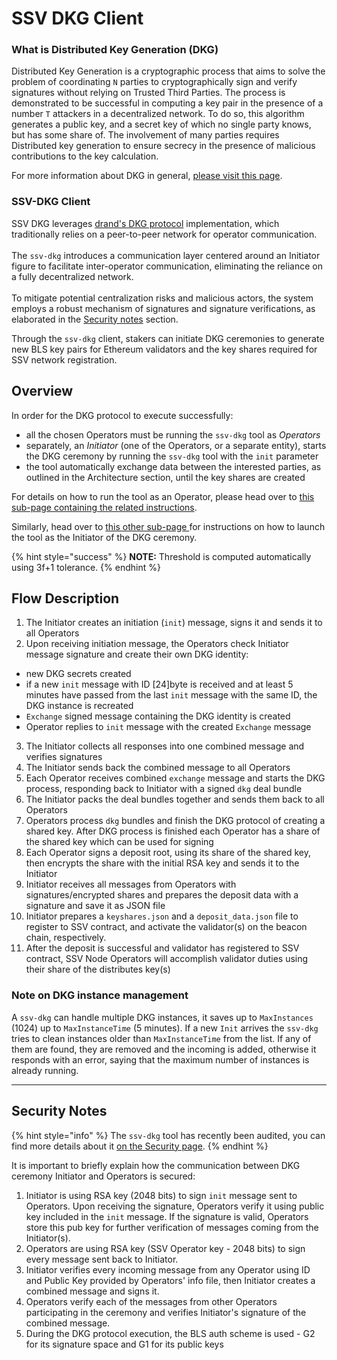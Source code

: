 # SSV DKG Client

### What is Distributed Key Generation (DKG)

Distributed Key Generation is a cryptographic process that aims to solve the problem of coordinating `N` parties to cryptographically sign and verify signatures without relying on Trusted Third Parties. The process is demonstrated to be successful in computing a key pair in the presence of a number `T` attackers in a decentralized network. To do so, this algorithm generates a public key, and a secret key of which no single party knows, but has some share of. The involvement of many parties requires Distributed key generation to ensure secrecy in the presence of malicious contributions to the key calculation.

For more information about DKG in general, [please visit this page](https://en.wikipedia.org/wiki/Distributed_key_generation).

### SSV-DKG Client

SSV DKG leverages [drand's DKG protocol](https://drand.love/docs/cryptography/#setup-phase) implementation, which traditionally relies on a peer-to-peer network for operator communication. \
\
The `ssv-dkg` introduces a communication layer centered around an Initiator figure to facilitate inter-operator communication, eliminating the reliance on a fully decentralized network. \
\
To mitigate potential centralization risks and malicious actors, the system employs a robust mechanism of signatures and signature verifications, as elaborated in the [Security notes](./#security-notes) section.

Through the `ssv-dkg` client, stakers can initiate DKG ceremonies to generate new BLS key pairs for Ethereum validators and the key shares required for SSV network registration.

## Overview

In order for the DKG protocol to execute successfully:

* all the chosen Operators must be running the `ssv-dkg` tool as _Operators_
* separately, an _Initiator_ (one of the Operators, or a separate entity), starts the DKG ceremony by running the `ssv-dkg` tool with the `init` parameter
* the tool automatically exchange data between the interested parties, as outlined in the Architecture section, until the key shares are created

For details on how to run the tool as an Operator, please head over to [this sub-page containing the related instructions](../../../operator-user-guides/operator-node/installation/enabling-dkg/).

Similarly, head over to [this other sub-page ](generate-key-shares.md)for instructions on how to launch the tool as the Initiator of the DKG ceremony.

{% hint style="success" %}
**NOTE:** Threshold is computed automatically using 3f+1 tolerance.
{% endhint %}

## Flow Description

1. The Initiator creates an initiation (`init`) message, signs it and sends it to all Operators
2. Upon receiving initiation message, the Operators check Initiator message signature and create their own DKG identity:

* new DKG secrets created
* if a new `init` message with ID \[24]byte is received and at least 5 minutes have passed from the last `init` message with the same ID, the DKG instance is recreated
* `Exchange` signed message containing the DKG identity is created
* Operator replies to `init` message with the created `Exchange` message

3. The Initiator collects all responses into one combined message and verifies signatures
4. The Initiator sends back the combined message to all Operators
5. Each Operator receives combined `exchange` message and starts the DKG process, responding back to Initiator with a signed `dkg` deal bundle
6. The Initiator packs the deal bundles together and sends them back to all Operators
7. Operators process `dkg` bundles and finish the DKG protocol of creating a shared key. After DKG process is finished each Operator has a share of the shared key which can be used for signing
8. Each Operator signs a deposit root, using its share of the shared key, then encrypts the share with the initial RSA key and sends it to the Initiator
9. Initiator receives all messages from Operators with signatures/encrypted shares and prepares the deposit data with a signature and save it as JSON file
10. Initiator prepares a `keyshares.json` and a `deposit_data.json` file to register to SSV contract, and activate the validator(s) on the beacon chain, respectively.
11. After the deposit is successful and validator has registered to SSV contract, SSV Node Operators will accomplish validator duties using their share of the distributes key(s)

### Note on DKG instance management

A `ssv-dkg` can handle multiple DKG instances, it saves up to `MaxInstances` (1024) up to `MaxInstanceTime` (5 minutes). If a new `Init` arrives the `ssv-dkg` tries to clean instances older than `MaxInstanceTime` from the list. If any of them are found, they are removed and the incoming is added, otherwise it responds with an error, saying that the maximum number of instances is already running.

***

## Security Notes

{% hint style="info" %}
The `ssv-dkg` tool has recently been audited, you can find more details about it [on the Security page](../../security.md#audit-resources).
{% endhint %}

It is important to briefly explain how the communication between DKG ceremony Initiator and Operators is secured:

1. Initiator is using RSA key (2048 bits) to sign `init` message sent to Operators. Upon receiving the signature, Operators verify it using public key included in the `init` message. If the signature is valid, Operators store this pub key for further verification of messages coming from the Initiator(s).
2. Operators are using RSA key (SSV Operator key - 2048 bits) to sign every message sent back to Initiator.
3. Initiator verifies every incoming message from any Operator using ID and Public Key provided by Operators' info file, then Initiator creates a combined message and signs it.
4. Operators verify each of the messages from other Operators participating in the ceremony and verifies Initiator's signature of the combined message.
5. During the DKG protocol execution, the BLS auth scheme is used - G2 for its signature space and G1 for its public keys
